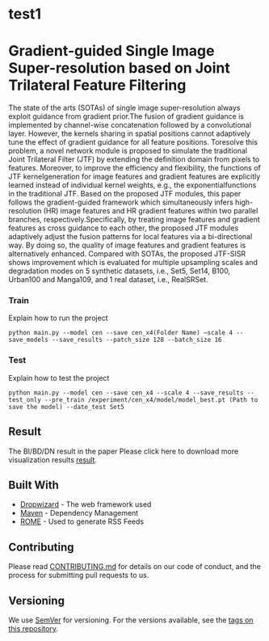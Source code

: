 # test1
# Gradient-guided Single Image Super-resolution based on Joint Trilateral Feature Filtering

The state of the arts (SOTAs) of single image super-resolution always exploit guidance from gradient prior.The fusion of gradient guidance is implemented by channel-wise concatenation followed by a convolutional layer. However,
the kernels sharing in spatial positions cannot adaptively tune the effect of gradient guidance for all feature positions. Toresolve this problem, a novel network module is proposed to
simulate the traditional Joint Trilateral Filter (JTF) by extending the definition domain from pixels to features. Moreover, to improve the efficiency and flexibility, the functions of JTF kernelgeneration for image features and gradient features are explicitly
learned instead of individual kernel weights, e.g., the exponentialfunctions in the traditional JTF. Based on the proposed JTF modules, this paper follows the gradient-guided framework which
simultaneously infers high-resolution (HR) image features and HR gradient features within two parallel branches, respectively.Specifically, by treating image features and gradient features
as cross guidance to each other, the proposed JTF modules adaptively adjust the fusion patterns for local features via a bi-directional way. By doing so, the quality of image features
and gradient features is alternatively enhanced. Compared with SOTAs, the proposed JTF-SISR shows improvement which is evaluated for multiple upsampling scales and degradation modes
on 5 synthetic datasets, i.e., Set5, Set14, B100, Urban100 and Manga109, and 1 real dataset, i.e., RealSRSet. 

### Train

Explain how to run the project

```
python main.py --model cen --save cen_x4(Folder Name) –scale 4 --save_models --save_results --patch_size 128 --batch_size 16
```

### Test

Explain how to test the project

```
python main.py --model cen --save cen_x4 --scale 4 --save_results --test_only --pre_train /experiment/cen_x4/model/model_best.pt (Path to save the model) --date_test Set5
```


## Result

The BI/BD/DN result in the paper
Please click here to download more visualization results [result](http://semver.org/). 

## Built With

* [Dropwizard](http://www.dropwizard.io/1.0.2/docs/) - The web framework used
* [Maven](https://maven.apache.org/) - Dependency Management
* [ROME](https://rometools.github.io/rome/) - Used to generate RSS Feeds

## Contributing

Please read [CONTRIBUTING.md](https://gist.github.com/PurpleBooth/b24679402957c63ec426) for details on our code of conduct, and the process for submitting pull requests to us.

## Versioning

We use [SemVer](http://semver.org/) for versioning. For the versions available, see the [tags on this repository](https://github.com/your/project/tags). 


